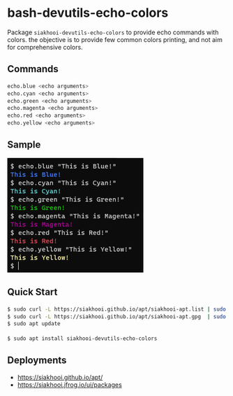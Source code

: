 # bash-devutils-echo-colors

Package `siakhooi-devutils-echo-colors` to provide echo commands with colors.
the objective is to provide few common colors printing, and not aim for comprehensive colors.

## Commands

```bash
echo.blue <echo arguments>
echo.cyan <echo arguments>
echo.green <echo arguments>
echo.magenta <echo arguments>
echo.red <echo arguments>
echo.yellow <echo arguments>
```

## Sample

![sample](sample.png "Sample")

## Quick Start

```bash
$ sudo curl -L https://siakhooi.github.io/apt/siakhooi-apt.list | sudo tee /etc/apt/sources.list.d/siakhooi-apt.list > /dev/null
$ sudo curl -L https://siakhooi.github.io/apt/siakhooi-apt.gpg  | sudo tee /usr/share/keyrings/siakhooi-apt.gpg > /dev/null
$ sudo apt update

$ sudo apt install siakhooi-devutils-echo-colors
```

## Deployments

- <https://siakhooi.github.io/apt/>
- <https://siakhooi.jfrog.io/ui/packages>

